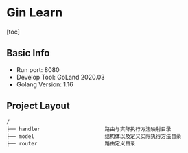 # Gin Learn

[toc]

## Basic Info

- Run port: 8080
- Develop Tool: GoLand 2020.03
- Golang Version: 1.16

## Project Layout

```
/
├── handler                     路由与实际执行方法映射目录
├── model                       结构体以及定义实际执行方法目录
├── router                      路由定义目录